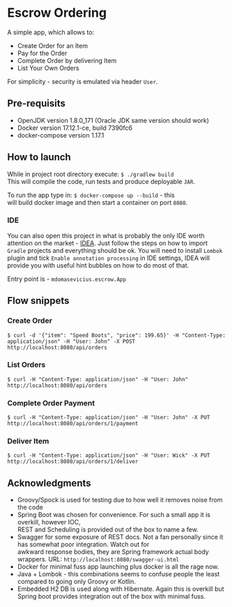 # Escrow Ordering

A simple app, which allows to:

* Create Order for an Item
* Pay for the Order
* Complete Order by delivering Item
* List Your Own Orders

For simplicity - security is emulated via header `User`.

## Pre-requisits

* OpenJDK version 1.8.0_171 (Oracle JDK same version should work)
* Docker version 17.12.1-ce, build 7390fc6
* docker-compose version 1.17.1

## How to launch

While in project root directory execute: `$ ./gradlew build`  
This will compile the code, run tests and produce deployable `JAR`.

To run the app type in: `$ docker-compose up --build` - this   
will build docker image and then start a container on port `8080`.

### IDE

You can also open this project in what is probably the only IDE worth attention on the market - [IDEA](https://www.jetbrains.com/idea/).
Just follow the steps on how to import `Gradle` projects and everything should be ok.
You will need to install `Lombok` plugin and tick `Enable annotation processing` in IDE settings,
IDEA will provide you with useful hint bubbles on how to do most of that.

Entry point is - `mdomasevicius.escrow.App`

## Flow snippets

### Create Order

`$ curl -d '{"item": "Speed Boots", "price": 199.65}' -H "Content-Type: application/json" -H "User: John" -X POST http://localhost:8080/api/orders`

### List Orders

`$ curl -H "Content-Type: application/json" -H "User: John" http://localhost:8080/api/orders`

### Complete Order Payment

`$ curl -H "Content-Type: application/json" -H "User: John" -X PUT http://localhost:8080/api/orders/1/payment`

### Deliver Item
`$ curl -H "Content-Type: application/json" -H "User: Wick" -X PUT http://localhost:8080/api/orders/1/deliver`

## Acknowledgments

* Groovy/Spock is used for testing due to how well it removes noise from the code
* Spring Boot was chosen for convenience. For such a small app it is overkill, however IOC,  
REST and Scheduling is provided out of the box to name a few. 
* Swagger for some exposure of REST docs. Not a fan personally since it has somewhat poor integration. Watch out for  
awkward response bodies, they are Spring framework actual body wrappers. URL: `http://localhost:8080/swagger-ui.html`
* Docker for minimal fuss app launching plus docker is all the rage now.
* Java + Lombok - this combinations seems to confuse people the least compared to going only Groovy or Kotlin.
* Embedded H2 DB is used along with Hibernate. Again this is overkill but Spring boot provides integration
out of the box with minimal fuss.
